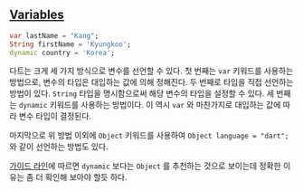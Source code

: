 ## [Variables](https://dart.dev/guides/language/language-tour#variables)

```dart
var lastName = "Kang";
String firstName = 'Kyungkoo';
dynamic country = 'Korea';
```

다트는 크게 세 가지 방식으로 변수를 선언할 수 있다.
첫 번째는 `var` 키워드를 사용하는 방법으로, 변수의 타입은 대입하는 값에 의해 정해진다.
두 번째로 타입을 직접 선언하는 방법이 있다.
`String` 타입을 명시함으로써 해당 변수의 타입을 설정할 수 있다.
세 번째는 `dynamic` 키워드를 사용하는 방법이다. 이 역시 `var` 와 마찬가지로 대입하는 값에 따라 변수 타입이 결정된다.

마지막으로 위 방법 이외에 `Object` 키워드를 사용하여 `Object language = "dart";` 와 같이 선언하는 방법도 있다.

[가이드 라인](https://dart.dev/guides/language/effective-dart/design#do-annotate-with-object-instead-of-dynamic-to-indicate-any-object-is-allowed)에 따르면 `dynamic` 보다는 `Object` 를 추천하는 것으로 보이는데 정확한 이유는 좀 더 확인해 보아야 할듯 하다. 
